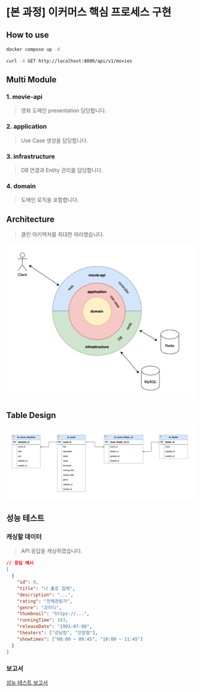 # [본 과정] 이커머스 핵심 프로세스 구현

## How to use

```bash
docker compose up -d
```
```bash
curl -X GET http://localhost:8080/api/v1/movies
```

## Multi Module

### 1. movie-api
> 영화 도메인 presentation 담당합니다.

### 2. application
> Use Case 생성을 담당합니다.

### 3. infrastructure
> DB 연결과 Entity 관리를 담당합니다.

### 4. domain
> 도메인 로직을 포함합니다.

## Architecture
> 클린 아키텍처를 최대한 따라했습니다.

![arc](etc/readme/arc2.png)

## Table Design
![erd_db](etc/readme/erd.png)

## 성능 테스트
### 캐싱할 데이터

> API 응답을 캐싱하였습니다.

```json
// 응답 예시
[
  {
    "id": 0,
    "title": "나 홀로 집에",
    "description": "...",
    "rating": "전체관람가",
    "genre": "코미디",
    "thumbnail": "https://...",
    "runningTime": 103,
    "releaseDate": "1991-07-06",
    "theaters": ["강남점", "안양점"],
    "showtimes": ["08:00 ~ 09:45", "10:00 ~ 11:45"]
  }
]
```

### 보고서
[성능 테스트 보고서](https://gusty-football-62b.notion.site/17f81b29f03680718163fe0b7798383e)
